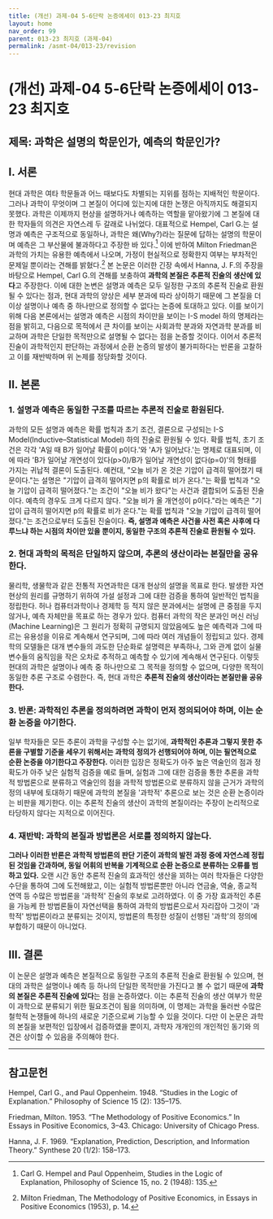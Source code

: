 ```yaml
---
title: (개선) 과제-04 5-6단락 논증에세이 013-23 최지호
layout: home
nav_order: 99
parent: 013-23 최지호 (과제-04)
permalink: /asmt-04/013-23/revision
---
```


# (개선) 과제-04 5-6단락 논증에세이 013-23 최지호 

## 제목: 과학은 설명의 학문인가, 예측의 학문인가?

## I. 서론

현대 과학은 여타 학문들과 어느 때보다도 차별되는 지위를 점하는 지배적인 학문이다. 그러나 과학이 무엇이며 그 본질이 어디에 있는지에 대한 논쟁은 아직까지도 해결되지 못했다. 과학은 이제까지 현상을 설명하거나 예측하는 역할을 맡아왔기에 그 본질에 대한 학자들의 의견은 자연스레 두 갈래로 나뉘었다. 대표적으로 Hempel, Carl G.는 설명과 예측은 구조적으로 동일하나, 과학은 왜(Why?)라는 질문에 답하는 설명의 학문이며 예측은 그 부산물에 불과하다고 주장한 바 있다.[^1] 이에 반하여 Milton Friedman은 과학의 가치는 유용한 예측에서 나오며, 가정이 현실적으로 정확한지 여부는 부차적인 문제일 뿐이라는 견해를 밝혔다.[^2] 본 논문은 이러한 긴장 속에서 Hanna, J. F.의 주장을 바탕으로 Hempel, Carl G.의 견해를 보충하여 **과학의 본질은 추론적 진술의 생산에 있다**고 주장한다. 이에 대한 논변은 설명과 예측은 모두 일정한 구조의 추론적 진술로 환원될 수 있다는 점과, 현대 과학의 양상은 세부 분과에 따라 상이하기 때문에 그 본질을 더 이상 설명이나 예측 중 하나만으로 정의할 수 없다는 논증에 토대하고 있다. 이를 보이기 위해 다음 본론에서는 설명과 예측은 시점의 차이만을 보이는 I-S model 하의 명제라는 점을 밝히고, 다음으로 목적에서 큰 차이를 보이는 사회과학 분과와 자연과학 분과를 비교하며 과학은 단일한 목적만으로 설명될 수 없다는 점을 논증할 것이다. 이어서 추론적 진술이 과학적인지 판단하는 과정에서 순환 논증의 발생이 불가피하다는 반론을 고찰하고 이를 재반박하며 위 논제를 정당화할 것이다. 

## II. 본론

### 1. 설명과 예측은 동일한 구조를 따르는 추론적 진술로 환원된다.

과학의 모든 설명과 예측은 확률 법칙과 초기 조건, 결론으로 구성되는 I-S Model(Inductive–Statistical Model) 하의 진술로 환원될 수 있다. 확률 법칙, 초기 조건은 각각 'A일 때 B가 일어날 확률이 p이다.'와 'A가 일어났다.'는 명제로 대표되며, 이에 따라 'B가 일어날 개연성이 있다(p>0)/B가 일어날 개연성이 없다(p=0)'의 형태를 가지는 귀납적 결론이 도출된다. 예컨대, "오늘 비가 온 것은 기압이 급격히 떨어졌기 때문이다."는 설명은 "기압이 급격히 떨어지면 p의 확률로 비가 온다."는 확률 법칙과 "오늘 기압이 급격히 떨어졌다."는 조건이 "오늘 비가 왔다"는 사건과 결합되어 도출된 진술이다. 예측의 경우도 크게 다르지 않다. "오늘 비가 올 개연성이 p이다."라는 예측은 "기압이 급격히 떨어지면 p의 확률로 비가 온다."는 확률 법칙과 "오늘 기압이 급격히 떨어졌다."는 조건으로부터 도출된 진술이다. **즉, 설명과 예측은 사건을 사전 혹은 사후에 다루느냐 하는 시점의 차이만 있을 뿐이지, 동일한 구조의 추론적 진술로 환원될 수 있다.**

### 2. 현대 과학의 목적은 단일하지 않으며, 추론의 생산이라는 본질만을 공유한다. 

물리학, 생물학과 같은 전통적 자연과학은 대개 현상의 설명을 목표로 한다. 발생한 자연현상의 원리를 규명하기 위하여 가설 설정과 그에 대한 검증을 통하여 일반적인 법칙을 정립한다. 허나 컴퓨터과학이나 경제학 등 적지 않은 분과에서는 설명에 큰 중점을 두지 않거나, 예측 자체만을 목표로 하는 경우가 있다. 컴퓨터 과학의 작은 분과인 머신 러닝(Machine Learning)은 그 원리가 정확히 규명되지 않았음에도 높은 예측력과 그에 따르는 유용성을 이유로 계속해서 연구되며, 그에 따라 여러 개념들이 정립되고 있다. 경제학의 모델들은 대개 변수들의 과도한 단순화로 설명력은 부족하나, 그와 관계 없이 실물 변수들의 움직임을 작은 오차로 추적하고 예측할 수 있기에 계속해서 연구된다. 이렇듯 현대의 과학은 설명이나 예측 중 하나만으로 그 목적을 정의할 수 없으며, 다양한 목적이 동일한 추론 구조로 수렴한다. 즉, 현대 과학은 **추론적 진술의 생산이라는 본질만을 공유한다.** 

### 3. 반론: 과학적인 추론을 정의하려면 과학이 먼저 정의되어야 하며, 이는 순환 논증을 야기한다.

일부 학자들은 모든 추론이 과학을 구성할 수는 없기에, **과학적인 추론과 그렇지 못한 추론을 구별할 기준을 세우기 위해서는 과학의 정의가 선행되어야 하며, 이는 필연적으로 순환 논증을 야기한다고 주장한다.** 이러한 입장은 정확도가 아주 높은 역술인의 점과 정확도가 아주 낮은 실험적 검증을 예로 들며, 실험과 그에 대한 검증을 통한 추론을 과학적 방법론으로 분류하고 역술인의 점을 과학적 방법론으로 분류하지 않을 근거가 과학의 정의 내부에 토대하기 때문에 과학의 본질을 '과학적' 추론으로 보는 것은 순환 논증이라는 비판을 제기한다. 이는 추론적 진술의 생산이 과학의 본질이라는 주장이 논리적으로 타당하지 않다는 지적으로 이어진다.

### 4. 재반박: 과학의 본질과 방법론은 서로를 정의하지 않는다. 

**그러나 이러한 반론은 과학적 방법론의 판단 기준이 과학의 발전 과정 중에 자연스레 정립된 것임을 간과하며, 동일 어휘의 반복을 기계적으로 순환 논증으로 분류하는 오류를 범하고 있다.** 오랜 시간 동안 추론적 진술의 효과적인 생산을 꾀하는 여러 학자들은 다양한 수단을 통하여 그에 도전해왔고, 이는 실험적 방법론뿐만 아니라 연금술, 역술, 종교적 연역 등 수많은 방법론을 '과학적' 진술의 후보로 고려하였다. 이 중 가장 효과적인 추론을 가능케 한 방법론들이 자연선택을 통하여 과학의 방법론으로서 자리잡아 그것이 '과학적' 방법론이라고 분류되는 것이지, 방법론의 특정한 성질이 선행된 '과학'의 정의에 부합하기 때문이 아니었다. 

## III. 결론 

이 논문은 설명과 예측은 본질적으로 동일한 구조의 추론적 진술로 환원될 수 있으며, 현대의 과학은 설명이나 예측 등 하나의 단일한 목적만을 가진다고 볼 수 없기 때문에 **과학의 본질은 추론적 진술에 있다**는 점을 논증하였다. 이는 추론적 진술의 생산 여부가 학문이 과학으로 분류되기 위한 필요조건이 됨을 의미하며, 이 명제는 과학을 둘러싼 수많은 철학적 논쟁들에 하나의 새로운 기준으로써 기능할 수 있을 것이다. 다만 이 논문은 과학의 본질을 보편적인 입장에서 검증하였을 뿐이지, 과학자 개개인의 개인적인 동기와 의견은 상이할 수 있음을 주의해야 한다.

---

## 참고문헌

Hempel, Carl G., and Paul Oppenheim. 1948. “Studies in the Logic of Explanation.” Philosophy of Science 15 (2): 135–175.

Friedman, Milton. 1953. “The Methodology of Positive Economics.” In Essays in Positive Economics, 3–43. Chicago: University of Chicago Press.

Hanna, J. F. 1969. “Explanation, Prediction, Description, and Information Theory.” Synthese 20 (1/2): 158–173.


[^1]: Carl G. Hempel and Paul Oppenheim, Studies in the Logic of Explanation, Philosophy of Science 15, no. 2 (1948): 135.
[^2]: Milton Friedman, The Methodology of Positive Economics, in Essays in Positive Economics (1953), p. 14.